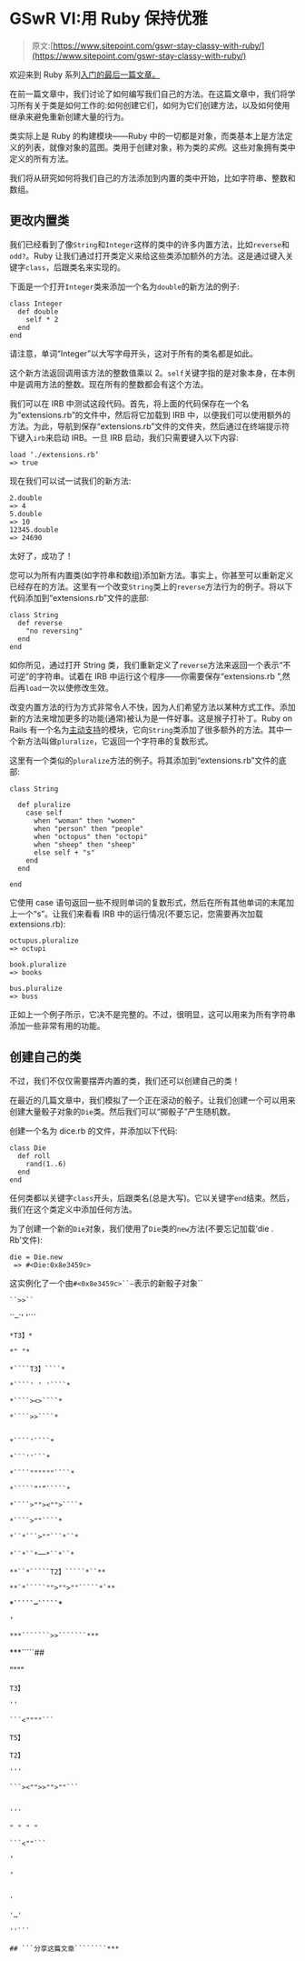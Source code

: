 # GSwR VI:用 Ruby 保持优雅

> 原文:[https://www.sitepoint.com/gswr-stay-classy-with-ruby/](https://www.sitepoint.com/gswr-stay-classy-with-ruby/)

欢迎来到 Ruby 系列[入门的最后一篇文章。](https://www.sitepoint.com/series/getting-started-with-ruby/)

在前一篇文章中，我们讨论了如何编写我们自己的方法。在这篇文章中，我们将学习所有关于类是如何工作的:如何创建它们，如何为它们创建方法，以及如何使用继承来避免重新创建大量的行为。

类实际上是 Ruby 的构建模块——Ruby 中的一切都是对象，而类基本上是方法定义的列表，就像对象的蓝图。类用于创建对象，称为类的*实例*。这些对象拥有类中定义的所有方法。

我们将从研究如何将我们自己的方法添加到内置的类中开始，比如字符串、整数和数组。

## 更改内置类

我们已经看到了像`String`和`Integer`这样的类中的许多内置方法，比如`reverse`和`odd?`。Ruby 让我们通过打开类定义来给这些类添加额外的方法。这是通过键入关键字`class`，后跟类名来实现的。

下面是一个打开`Integer`类来添加一个名为`double`的新方法的例子:

```
class Integer
  def double
    self * 2
  end
end
```

请注意，单词“Integer”以大写字母开头，这对于所有的类名都是如此。

这个新方法返回调用该方法的整数值乘以 2。`self`关键字指的是对象本身，在本例中是调用方法的整数。现在所有的整数都会有这个方法。

我们可以在 IRB 中测试这段代码。首先，将上面的代码保存在一个名为“extensions.rb”的文件中，然后将它加载到 IRB 中，以便我们可以使用额外的方法。为此，导航到保存“extensions.rb”文件的文件夹，然后通过在终端提示符下键入`irb`来启动 IRB。一旦 IRB 启动，我们只需要键入以下内容:

```
load ‘./extensions.rb’
=> true
```

现在我们可以试一试我们的新方法:

```
2.double
=> 4
5.double
=> 10
12345.double
=> 24690
```

太好了，成功了！

您可以为所有内置类(如字符串和数组)添加新方法。事实上，你甚至可以重新定义已经存在的方法。这里有一个改变`String`类上的`reverse`方法行为的例子。将以下代码添加到“extensions.rb”文件的底部:

```
class String
  def reverse
    "no reversing"
  end
end
```

如你所见，通过打开 String 类，我们重新定义了`reverse`方法来返回一个表示“不可逆”的字符串。试着在 IRB 中运行这个程序——你需要保存“extensions.rb ”,然后再`load`一次以使修改生效。

改变内置方法的行为方式非常令人不快，因为人们希望方法以某种方式工作。添加新的方法来增加更多的功能(通常)被认为是一件好事。这是猴子打补丁。Ruby on Rails 有一个名为[主动支持](https://github.com/rails/rails/tree/master/activesupport)的模块，它向`String`类添加了很多额外的方法。其中一个新方法叫做`pluralize`，它返回一个字符串的复数形式。

这里有一个类似的`pluralize`方法的例子。将其添加到“extensions.rb”文件的底部:

```
class String

  def pluralize
    case self
      when "woman" then "women"
      when "person" then "people"
      when "octopus" then "octopi"
      when "sheep" then "sheep"
      else self + "s"
    end
  end

end
```

它使用 case 语句返回一些不规则单词的复数形式，然后在所有其他单词的末尾加上一个“s”。让我们来看看 IRB 中的运行情况(不要忘记，您需要再次加载 extensions.rb):

```
octupus.pluralize
=> octupi

book.pluralize
=> books

bus.pluralize
=> buss
```

正如上一个例子所示，它决不是完整的。不过，很明显，这可以用来为所有字符串添加一些非常有用的功能。

## 创建自己的类

不过，我们不仅仅需要摆弄内置的类，我们还可以创建自己的类！

在最近的几篇文章中，我们模拟了一个正在滚动的骰子。让我们创建一个可以用来创建大量骰子对象的`Die`类。然后我们可以“掷骰子”产生随机数。

创建一个名为 dice.rb 的文件，并添加以下代码:

```
class Die
  def roll
    rand(1..6)
  end
end
```

任何类都以关键字`class`开头，后跟类名(总是大写)。它以关键字`end`结束。然后，我们在这个类定义中添加任何方法。

为了创建一个新的`Die`对象，我们使用了`Die`类的`new`方法(不要忘记加载‘die . Rb’文件):

```
die = Die.new
 => #<Die:0x8e3459c>
```

这实例化了一个由`#<0x8e3459c>``–`表示的新骰子对象``

```
``>>``
```

``–`' '```

``````*T3】*``````

````*" "*````

```*````T3】````*```

`*````' ' '````*`

```
*````><>````*
```

```
*````>>````*
```

## 

`*````'````*`

`*```''```*`

```
*````""""""````*
```

`*`````“‘”`````*`

```
*````>""><"">````*
```

```
*````>""````*
```

```
*``*```>""```*``*
```

`*``*``*`—`*``*``*`

`**``*`````T2】`````*``**`

```
**`*`````"">"">""`````*`**
```

**`*`````–`````*`**

***``````'``````***

```
***```````>>```````***
```

 ***`````## 

""""

```T3】```

```''```

```
```<""""```
```

````````T5】````````

`````T2】`````

```'''```

```
```><"">>"">""```
```

## 

```'''```

```" " " "```

```
```<""```
```

`````’`````

`````’`````

 ```## '

'

'…'

''``` 

## ```分享这篇文章````````***